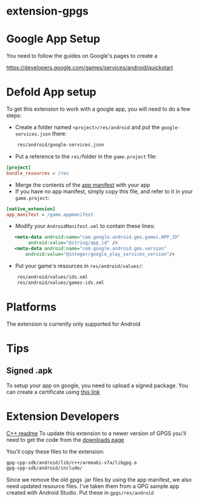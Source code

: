# extension-gpgs

# Google App Setup

You need to follow the guides on Google's pages to create a

https://developers.google.com/games/services/android/quickstart

# Defold App setup

To get this extension to work with a google app, you will need to do a few steps:

* Create a folder named `<project>/res/android` and put the `google-services.json` there:
```bash
	res/android/google-services.json
```
* Put a reference to the `res/`folder in the `game.project` file:
```ini
[project]
bundle_resources = /res
```

* Merge the contents of the [app manifest](./game.appmanifest) with your app
* If you have no app manifest, simply copy this file, and refer to it in your `game.project`:
```ini
[native_extension]
app_manifest = /game.appmanifest
```

* Modify your `AndroidManifest.xml` to contain these lines:
```xml
   <meta-data android:name="com.google.android.gms.games.APP_ID"
        android:value="@string/app_id" />
   <meta-data android:name="com.google.android.gms.version"
       android:value="@integer/google_play_services_version"/>
```

* Put your game's resources in `res/android/values/`:
```bash
	res/android/values/ids.xml
	res/android/values/games-ids.xml
```

# Platforms

The extension is currently only supported for Android

# Tips

## Signed .apk

To setup your app on google, you need to upload a signed package.
You can create a certificate using [this link](https://forum.defold.com/t/how-do-i-get-a-private-key-and-certificate-for-a-release/18384/9)


# Extension Developers

[C++ readme](https://developers.google.com/games/services/cpp/GettingStartedNativeClient)
To update this extension to a newer version of GPGS you'll need to get the code from the [downloads page](https://developers.google.com/games/services/downloads/sdks)

You'll copy these files to the extension:
```bash
gpg-cpp-sdk/android/lib/c++/armeabi-v7a/libgpg.a
gpg-cpp-sdk/android/include/
```

Since we remove the old gpgs .jar files by using the app manifest, we also need updated resource files.
I've taken them from a GPG sample app created with Android Studio.
Put these in `gpgs/res/android`



